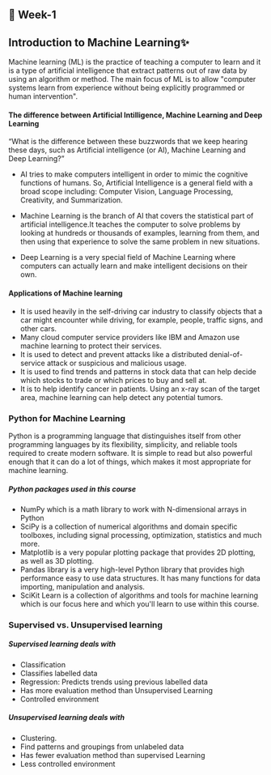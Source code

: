 ## 📅 Week-1 

## Introduction to Machine Learning✨

Machine learning (ML) is the practice of teaching a computer to learn and it is a type of artificial intelligence that extract patterns out of raw data by using an algorithm or method. 
The main focus of ML is to allow "computer systems learn from experience without being explicitly programmed or human intervention".


#### The difference between Artificial Intilligence, Machine Learning and Deep Learning

“What is the difference between these buzzwords that we keep hearing these days, such as Artificial intelligence (or AI), Machine Learning and Deep Learning?”

- AI tries to make computers intelligent in order to mimic the cognitive functions of humans. 
So, Artificial Intelligence is a general field with a broad scope including: Computer Vision, Language Processing, Creativity, and Summarization. 

- Machine Learning is the branch of AI that covers the statistical part of artificial intelligence.It teaches the computer to solve problems by looking at hundreds or thousands of examples, learning from them, and then using that experience to solve the same problem in new situations. 

- Deep Learning is a very special field of Machine Learning where computers can actually learn and make intelligent decisions on their own. 

#### Applications of Machine learning

- It is used heavily in the self-driving car industry to classify objects that a car might encounter while driving, for example, people, traffic signs, and other cars.
- Many cloud computer service providers like IBM and Amazon use machine learning to protect their services.
- It is used to detect and prevent attacks like a distributed denial-of-service attack or suspicious and malicious usage. 
- It is used to find trends and patterns in stock data that can help decide which stocks to trade or which prices to buy and sell at.
- It is to help identify cancer in patients. Using an x-ray scan of the target area, machine learning can help detect any potential tumors.

### Python for Machine Learning

Python is a programming language that distinguishes itself from other programming languages by its flexibility, simplicity, and 
reliable tools required to create modern software. 
It is simple to read but also powerful enough that it can do a lot of things, which makes it most appropriate for machine learning.

##### Python packages used in this course 

- NumPy which is a math library to work with N-dimensional arrays in Python
- SciPy is a collection of numerical algorithms and domain specific toolboxes, including signal processing, optimization, statistics and much more.
- Matplotlib is a very popular plotting package that provides 2D plotting, as well as 3D plotting.
- Pandas library is a very high-level Python library that provides high performance easy to use data structures. It has many functions for data importing, manipulation and analysis.
- SciKit Learn is a collection of algorithms and tools for machine learning which is our focus here and which you'll learn to use within this course.

### Supervised vs. Unsupervised learning
##### Supervised learning deals with 

- Classification 
- Classifies labelled data
- Regression: Predicts trends using previous labelled data
- Has more evaluation method than Unsupervised Learning
- Controlled environment

##### Unsupervised learning deals with 

- Clustering. 
- Find patterns and groupings from unlabeled data
- Has fewer evaluation method than supervised Learning
- Less controlled environment



